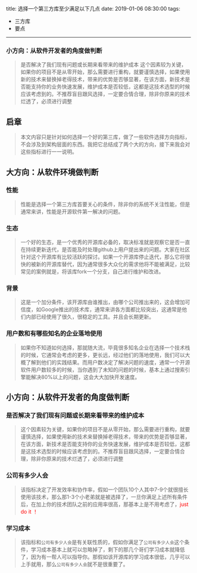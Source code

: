 title: 选择一个第三方库至少满足以下几点
date: 2019-01-06 08:30:00
tags:
  - 三方库
  - 要点
---

### 小方向：从软件开发者的角度做判断

> 是否解决了我们现有问题或长期来看带来的维护成本
这个因素较为关键，如果你的项目不是从零开始，那么需要进行重构，就要谨慎选择，如果使用新的技术来替换掉老得技术，带来的优势是否够显著，在该方面，新技术是否能支持你的业务快速发展，维护成本是否较低，这都是这技术选型的时候应该考虑到的。不推荐盲目跟风选择，一定要合情合理，除非你原来的技术烂透了，必须进行调整

<!-- more -->

## 启章
> 本文内容只是针对如何选择一个好的第三库，做了一些软件选择方向指标，不会涉及到架构层面的东西。我把它总结成了两个大的方向，接下来我会对这些指标进行一一说明。

## 大方向：从软件环境做判断

### 性能
> 性能是选择一个第三方库首要关心的条件，除非你的系统不关注性能，但是通常来讲，性能是开源软件第一解决的问题。

### 生态
> 一个好的生态，是一个优秀的开源库必备的，取决标准就是观察它是否一直在持续更新迭代，是否能及时处理github上用户提出来的问题。大家在社区针对这个开源库有比较活跃的探讨。如果一个开源库停止迭代，那么它将很快的被新的开源库替代，因为通常很多大众化的需求他将不能被满足，比较常见的案例就是，将该库fork一个分支，自己进行维护和改进。

### 背景
> 这是一个加分条件，该开源库由谁推出，由哪个公司推出来的，这会增加可信度，如Google推出的技术库，通常来讲各方面都比较突出，这通常是他们内部已经使用了很久，很稳定的工具。并且会长期更新。

### 用户数和有哪些知名的企业落地使用

> 如果你不知道如何选择，那就随大流，毕竟很多知名企业在选择一个技术栈的时候，它通常会考虑的更多，更长远，经过他们的落地使用，我们可以大概了解到他们的实践结果。而用户数决定了解决问题的速度，通常一个开源软件用户数较多的时候，当你遇到了未知的问题的时候，基本上通过搜索引擎能解决80%以上的问题，这会大大加快开发速度。

## 小方向：从软件开发者的角度做判断

### 是否解决了我们现有问题或长期来看带来的维护成本

> 这个因素较为关键，如果你的项目不是从零开始，那么需要进行重构，就要谨慎选择，如果使用新的技术来替换掉老得技术，带来的优势是否够显著，在该方面，新技术是否能支持你的业务快速发展，维护成本是否较低，这都是这技术选型的时候应该考虑到的。不推荐盲目跟风选择，一定要合情合理，除非你原来的技术烂透了，必须进行调整

### 公司有多少人会
> 该指标决定了开发效率和协作率，假如一个团队10个人其中7-9个就很擅长使用该技术，那么那1-3个小老弟就是被选择了，一旦你满足上述所有条件后，在加上你的技术团队之前的应用率很高，那基本上是不用考虑了，<font color=red>just do it ！</font>

### 学习成本
> 该指标和`公司有多少人会`是有关联性质的，假如你满足了`公司有多少人会`这个条件，学习成本基本上就可以忽略掉了，剩下的那几个哥们学习成本就降低了，因为有一帮人可以指导你。那假如该开源库的学习成本很低，几乎可以上手就用，那么`公司有多少人会`就不是很重要了。
